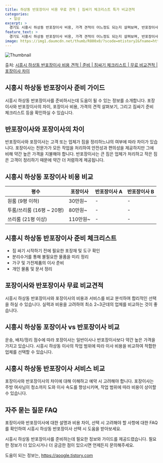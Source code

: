 ```yaml
---
title: 하상동 반포장이사 비용 무료 견적 | 짐싸기 체크리스트 특가 비교견적
categories:
  - 일상
excerpt: >
  경기도 시흥시 하상동 반포장이사 비용, 가격 견적이 어느정도 되는지 살펴보며, 반포장이사를 준비함에 있어 짐싸기 준비 체크리스트가 무엇인지 보겠습니다. 마지막으로 포장이사와 차이점을 통해 무료 비교견적으로 어떤 것이 더 합리적인 선택인지 공유 드립니다.시흥시 하상동 포장이사 견적 샘플 보기 👈 클릭시흥시 하상동 포장이사 가격 살펴보기 👈 클릭시흥시 하상동 반포장이사 평균 이사 비용평수시흥시 하상동 평균 이사 비용원룸 이사9평 이하 (1톤)30만원~투룸/쓰리룸 이사16평 ~ 20평 (2.5톤)80만원~쓰리룸 이사21평 (5톤) ~110만원~우리집 무료 이사견적 받기 👈 클릭포장 vs 반포장: 성격에 맞는 선택이 중요포장이사와 반포장이사의 가장 큰 차이점은 업체 또는 고객이 짐을 정리하느냐의 여부에 있..
feature_text: >
  경기도 시흥시 하상동 반포장이사 비용, 가격 견적이 어느정도 되는지 살펴보며, 반포장이사를 준비함에 있어 짐싸기 준비 체크리스트가 무엇인지 보겠습니다. 마지막으로 포장이사와 차이점을 통해 무료 비교견적으로 어떤 것이 더 합리적인 선택인지 공유 드립니다.시흥시 하상동 포장이사 견적 샘플 보기 👈 클릭시흥시 하상동 포장이사 가격 살펴보기 👈 클릭시흥시 하상동 반포장이사 평균 이사 비용평수시흥시 하상동 평균 이사 비용원룸 이사9평 이하 (1톤)30만원~투룸/쓰리룸 이사16평 ~ 20평 (2.5톤)80만원~쓰리룸 이사21평 (5톤) ~110만원~우리집 무료 이사견적 받기 👈 클릭포장 vs 반포장: 성격에 맞는 선택이 중요포장이사와 반포장이사의 가장 큰 차이점은 업체 또는 고객이 짐을 정리하느냐의 여부에 있..
image: https://img1.daumcdn.net/thumb/R800x0/?scode=mtistory2&fname=https%3A%2F%2Fblog.kakaocdn.net%2Fdn%2FLwhTR%2FbtsHcc5DR15%2F5L2OkFW1YHDKAceLiHNhMk%2Fimg.webp
---
```


![Thumbnail](https://img1.daumcdn.net/thumb/R800x0/?scode=mtistory2&fname=https%3A%2F%2Fblog.kakaocdn.net%2Fdn%2FLwhTR%2FbtsHcc5DR15%2F5L2OkFW1YHDKAceLiHNhMk%2Fimg.webp)

<p>출처: <a href="https://qoogle.tistory.com/9152" rel="dofollow">시흥시 하상동 반포장이사 비용 견적 | 준비 | 짐싸기 체크리스트 | 무료 비교견적 | 포장이사 차이</a> </p>

## 시흥시 하상동 반포장이사 준비 가이드



시흥시 하상동 반포장이사를 준비하시는데 도움이 될 수 있는 정보를 소개합니다. 포장이사와 반포장이사의 차이, 포장이사 비용, 가격의 견적
살펴보기, 그리고 짐싸기 준비 체크리스트 등을 확인하실 수 있습니다.



## 반포장이사와 포장이사의 차이

반포장이사와 포장이사는 고객 또는 업체가 짐을 정리하느냐의 여부에 따라 차이가 있습니다. 포장이사는 전문가가 모든 작업을 처리하여 안전성과
편의성을 제공하지만 그에 비해 약간 높은 가격을 지불해야 합니다. 반포장이사는 큰 짐은 업체가 처리하고 작은 짐은 고객이 정리하기 때문에
약간 더 저렴하게 제공됩니다.



## 시흥시 하상동 포장이사 비용 비교

평수 | 포장이사 | 반포장이사 A | 반포장이사 B  
---|---|---|---  
원룸 (9평 이하) | 30만원~ | - | -  
투룸/쓰리룸 (16평 ~ 20평) | 80만원~ | - | -  
쓰리룸 (21평 이상) | 110만원~ | - | -  
  


## 시흥시 하상동 반포장이사 준비 체크리스트

  * 짐 싸기 시작하기 전에 필요한 포장재 및 도구 확인
  * 분리수거를 통해 불필요한 물품을 미리 정리
  * 가구 및 가전제품의 이사 준비
  * 개인 물품 및 문서 정리



## 포장이사와 반포장이사 무료 비교견적

시흥시 하상동 반포장이사와 포장이사의 비용과 서비스를 비교 분석하여 합리적인 선택을 하실 수 있습니다. 실력과 비용을 고려하여 최소
2~3군데의 업체를 비교하는 것이 좋습니다.



## 시흥시 하상동 포장이사 vs 반포장이사 비교

운송, 배치/정리 점수에 따라 포장이사는 일반이사나 반포장이사보다 약간 높은 가격을 가지고 있습니다. 시흥시 하상동 이사의 작업 범위에 따라
이사 비용을 비교하여 적합한 업체를 선택할 수 있습니다.



## 시흥시 하상동 반포장이사 서비스 비교

포장이사와 반포장이사의 차이에 대해 이해하고 예약 시 고려해야 합니다. 포장이사는 주방 여사님이 청소까지 도와 이사 속도를 향상시키며, 작업
범위에 따라 비용이 상이할 수 있습니다.



## 자주 묻는 질문 FAQ

포장이사와 반포장이사에 대한 설명과 비용 차이, 선택 시 고려해야 할 사항에 대한 FAQ를 확인하여 시흥시 하상동 반포장이사 선택 시 도움을
받아보세요.



시흥시 하상동 반포장이사를 준비하는데 필요한 정보와 가이드를 제공드렸습니다. 필요한 정보가 더 있으시거나 더 궁금한 점이 있으시면 언제든지
문의해주세요.

 

도움이 되는 정보는, <a href="https://qoogle.tistory.com" rel="dofollow">https://qoogle.tistory.com</a>


